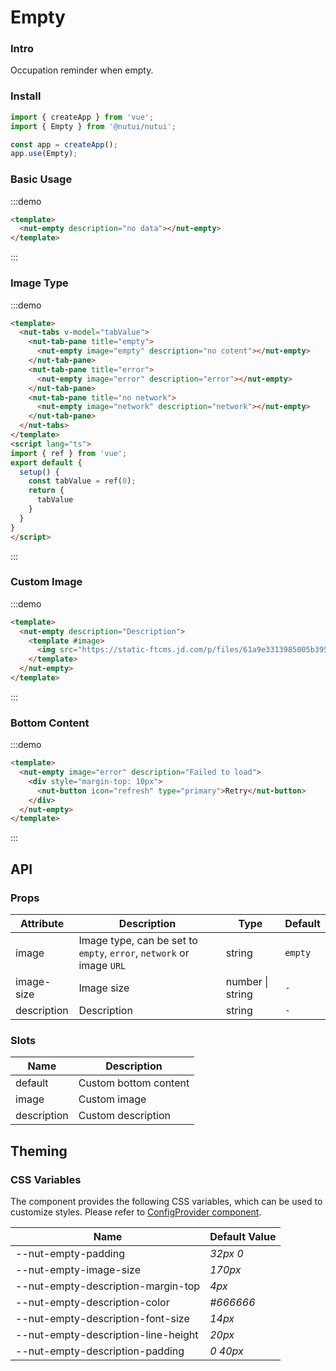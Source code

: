 # Empty

### Intro

Occupation reminder when empty.

### Install
```javascript
import { createApp } from 'vue';
import { Empty } from '@nutui/nutui';

const app = createApp();
app.use(Empty);
```

### Basic Usage
:::demo
```html
<template>
  <nut-empty description="no data"></nut-empty>
</template>
```
:::

### Image Type
:::demo
```html
<template>
  <nut-tabs v-model="tabValue">
    <nut-tab-pane title="empty">
      <nut-empty image="empty" description="no cotent"></nut-empty>
    </nut-tab-pane>
    <nut-tab-pane title="error">
      <nut-empty image="error" description="error"></nut-empty>
    </nut-tab-pane>
    <nut-tab-pane title="no network">
      <nut-empty image="network" description="network"></nut-empty>
    </nut-tab-pane>
  </nut-tabs>
</template>
<script lang="ts">
import { ref } from 'vue';
export default {
  setup() {
    const tabValue = ref(0);
    return {
      tabValue
    }
  }
}
</script>
```
:::
### Custom Image
:::demo
```html
<template>
  <nut-empty description="Description">
    <template #image>
      <img src="https://static-ftcms.jd.com/p/files/61a9e3313985005b3958672e.png" />
    </template>
  </nut-empty>
</template>
```
:::

### Bottom Content
:::demo
```html
<template>
  <nut-empty image="error" description="Failed to load">
    <div style="margin-top: 10px">
      <nut-button icon="refresh" type="primary">Retry</nut-button>
    </div>
  </nut-empty>
</template>
```
:::

## API

### Props

| Attribute         | Description                             | Type   | Default           |
|--------------|----------------------------------|--------|------------------|
| image         | 	Image type, can be set to `empty`, `error`, `network` or image `URL`              | string | `empty`        |
| image-size        | Image size                      | number \| string | `-`       |
| description         | Description | string | `-`                |

### Slots

| Name | Description           | 
|--------|----------------|
| default  | 		Custom bottom content | 
| image  | 	Custom image | 
| description  | 	Custom description | 

## Theming

### CSS Variables

The component provides the following CSS variables, which can be used to customize styles. Please refer to [ConfigProvider component](#/en-US/component/configprovider).

| Name | Default Value |
| --------------------------------------- | -------------------------- |
| --nut-empty-padding| _32px 0_ |
| --nut-empty-image-size| _170px_ |
| --nut-empty-description-margin-top| _4px_ |
| --nut-empty-description-color| _#666666_ |
| --nut-empty-description-font-size| _14px_ |
| --nut-empty-description-line-height| _20px_ |
| --nut-empty-description-padding| _0 40px_ |
    